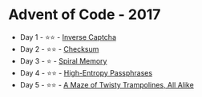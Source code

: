 # Advent of Code - 2017

* Day 1 - ⭐️⭐️ - [Inverse Captcha](https://github.com/ChrisWilding/advent-of-code-2017/tree/master/inverse_captcha)
* Day 2 - ⭐️⭐️ - [Checksum](https://github.com/ChrisWilding/advent-of-code-2017/tree/master/checksum)
* Day 3 - ⭐️ - [Spiral Memory](https://github.com/ChrisWilding/advent-of-code-2017/tree/master/spiral_memory)
* Day 4 - ⭐️⭐️ - [High-Entropy Passphrases](https://github.com/ChrisWilding/advent-of-code-2017/tree/master/high_entropy_passphrases)
* Day 5 - ⭐️⭐️ - [A Maze of Twisty Trampolines, All Alike](https://github.com/ChrisWilding/advent-of-code-2017/tree/master/maze)
